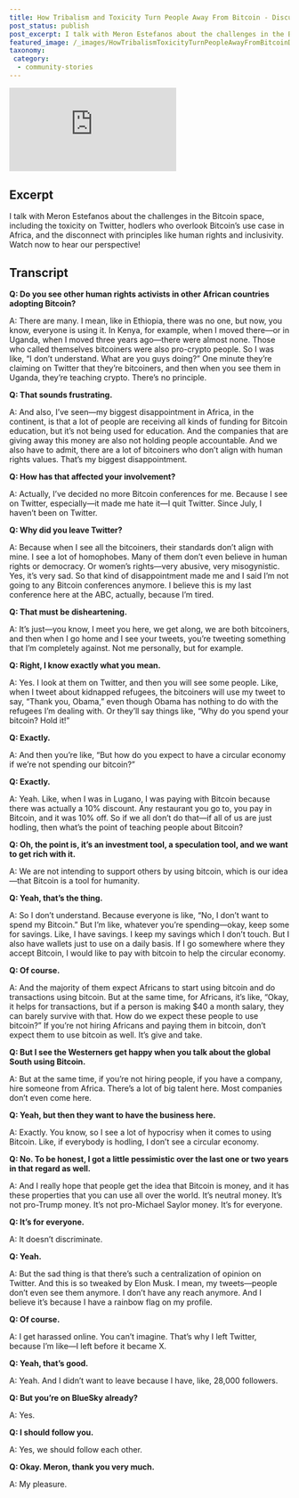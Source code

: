 ```yaml
---
title: How Tribalism and Toxicity Turn People Away From Bitcoin - Discussion with Meron Estefanos
post_status: publish
post_excerpt: I talk with Meron Estefanos about the challenges in the Bitcoin space.
featured_image: /_images/HowTribalismToxicityTurnPeopleAwayFromBitcoinDiscussionwithMeronEstefanos.jpg
taxonomy:
 category:
  - community-stories
---
```


<iframe src="https://player.vimeo.com/video/1059227276?badge=0&amp;autopause=0&amp;player_id=0&amp;app_id=58479" frameborder="0" allow="autoplay; fullscreen; picture-in-picture; clipboard-write; encrypted-media" title="How Tribalism And Toxicity Turn People Away From Bitcoin - Discussion with Meron Estefanos"></iframe>

<div style="margin-bottom:30px;"></div>

## Excerpt

I talk with Meron Estefanos about the challenges in the Bitcoin space, including the toxicity on Twitter, hodlers who overlook Bitcoin’s use case in Africa, and the disconnect with principles like human rights and inclusivity. Watch now to hear our perspective!

## Transcript


**Q: Do you see other human rights activists in other African countries adopting Bitcoin?**

A: There are many. I mean, like in Ethiopia, there was no one, but now, you know, everyone is using it. In Kenya, for example, when I moved there—or in Uganda, when I moved three years ago—there were almost none. Those who called themselves bitcoiners were also pro-crypto people. So I was like, “I don’t understand. What are you guys doing?” One minute they’re claiming on Twitter that they’re bitcoiners, and then when you see them in Uganda, they’re teaching crypto. There’s no principle.

**Q: That sounds frustrating.**

A: And also, I’ve seen—my biggest disappointment in Africa, in the continent, is that a lot of people are receiving all kinds of funding for Bitcoin education, but it’s not being used for education. And the companies that are giving away this money are also not holding people accountable. And we also have to admit, there are a lot of bitcoiners who don’t align with human rights values. That’s my biggest disappointment.

**Q: How has that affected your involvement?**

A: Actually, I’ve decided no more Bitcoin conferences for me. Because I see on Twitter, especially—it made me hate it—I quit Twitter. Since July, I haven’t been on Twitter.

**Q: Why did you leave Twitter?**

A: Because when I see all the bitcoiners, their standards don’t align with mine. I see a lot of homophobes. Many of them don’t even believe in human rights or democracy. Or women’s rights—very abusive, very misogynistic. Yes, it’s very sad. So that kind of disappointment made me and I said I’m not going to any Bitcoin conferences anymore. I believe this is my last conference here at the ABC, actually, because I’m tired.

**Q: That must be disheartening.**

A: It’s just—you know, I meet you here, we get along, we are both bitcoiners, and then when I go home and I see your tweets, you’re tweeting something that I’m completely against. Not me personally, but for example.

**Q: Right, I know exactly what you mean.**

A: Yes. I look at them on Twitter, and then you will see some people. Like, when I tweet about kidnapped refugees, the bitcoiners will use my tweet to say, “Thank you, Obama,” even though Obama has nothing to do with the refugees I’m dealing with. Or they’ll say things like, “Why do you spend your bitcoin? Hold it!”

**Q: Exactly.**

A: And then you’re like, “But how do you expect to have a circular economy if we’re not spending our bitcoin?”

**Q: Exactly.**

A: Yeah. Like, when I was in Lugano, I was paying with Bitcoin because there was actually a 10% discount. Any restaurant you go to, you pay in Bitcoin, and it was 10% off. So if we all don’t do that—if all of us are just hodling, then what’s the point of teaching people about Bitcoin?

**Q: Oh, the point is, it’s an investment tool, a speculation tool, and we want to get rich with it.**

A: We are not intending to support others by using bitcoin, which is our idea—that Bitcoin is a tool for humanity.

**Q: Yeah, that’s the thing.**

A: So I don’t understand. Because everyone is like, “No, I don’t want to spend my Bitcoin.” But I’m like, whatever you’re spending—okay, keep some for savings. Like, I have savings. I keep my savings which I don’t touch. But I also have wallets just to use on a daily basis. If I go somewhere where they accept Bitcoin, I would like to pay with bitcoin to help the circular economy.

**Q: Of course.**

A: And the majority of them expect Africans to start using bitcoin and do transactions using bitcoin. But at the same time, for Africans, it’s like, “Okay, it helps for transactions, but if a person is making $40 a month salary, they can barely survive with that. How do we expect these people to use bitcoin?” If you’re not hiring Africans and paying them in bitcoin, don’t expect them to use bitcoin as well. It’s give and take.

**Q: But I see the Westerners get happy when you talk about the global South using Bitcoin.**

A: But at the same time, if you’re not hiring people, if you have a company, hire someone from Africa. There’s a lot of big talent here. Most companies don’t even come here.

**Q: Yeah, but then they want to have the business here.**

A: Exactly. You know, so I see a lot of hypocrisy when it comes to using Bitcoin. Like, if everybody is hodling, I don’t see a circular economy.

**Q: No. To be honest, I got a little pessimistic over the last one or two years in that regard as well.**

A: And I really hope that people get the idea that Bitcoin is money, and it has these properties that you can use all over the world. It’s neutral money. It’s not pro-Trump money. It’s not pro-Michael Saylor money. It’s for everyone.

**Q: It’s for everyone.**

A: It doesn’t discriminate.

**Q: Yeah.**

A: But the sad thing is that there’s such a centralization of opinion on Twitter. And this is so tweaked by Elon Musk. I mean, my tweets—people don’t even see them anymore. I don’t have any reach anymore. And I believe it’s because I have a rainbow flag on my profile.

**Q: Of course.**

A: I get harassed online. You can’t imagine. That’s why I left Twitter, because I’m like—I left before it became X.

**Q: Yeah, that’s good.**

A: Yeah. And I didn’t want to leave because I have, like, 28,000 followers.

**Q: But you’re on BlueSky already?**

A: Yes.

**Q: I should follow you.**

A: Yes, we should follow each other.

**Q: Okay. Meron, thank you very much.**

A: My pleasure.
